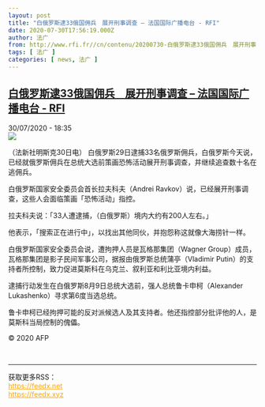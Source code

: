 ```yaml
---
layout: post
title: "白俄罗斯逮33俄国佣兵　展开刑事调查 – 法国国际广播电台 - RFI"
date: 2020-07-30T17:56:19.000Z
author: 法广
from: http://www.rfi.fr//cn/contenu/20200730-白俄罗斯逮33俄国佣兵　展开刑事调查
tags: [ 法广 ]
categories: [ news, 法广 ]
---
```

<!--1596131779000-->
[白俄罗斯逮33俄国佣兵　展开刑事调查 – 法国国际广播电台 - RFI](http://www.rfi.fr//cn/contenu/20200730-%E7%99%BD%E4%BF%84%E7%BD%97%E6%96%AF%E9%80%AE33%E4%BF%84%E5%9B%BD%E4%BD%A3%E5%85%B5%E3%80%80%E5%B1%95%E5%BC%80%E5%88%91%E4%BA%8B%E8%B0%83%E6%9F%A5)
------

<div>
<div>30/07/2020 - 18:35</div><img src="https://s.rfi.fr/media/display/5fd1dd92-d286-11ea-a690-005056bff430/w:310/p:16x9/int0002b.200731003502.jpg"><div class="t-content__body u-clearfix"><div class="m-interstitial"></div><p>（法新社明斯克30日电）    白俄罗斯29日逮捕33名俄罗斯佣兵，白俄罗斯今天说，已经就俄罗斯佣兵在总统大选前策画恐怖活动展开刑事调查，并继续追查数十名在逃佣兵。</p><p>    白俄罗斯国家安全委员会首长拉夫科夫（Andrei Ravkov）说，已经展开刑事调查，这些人会面临策画「恐怖活动」指控。</p><p>    拉夫科夫说：「33人遭逮捕，（白俄罗斯）境内大约有200人左右。」</p><p>    他表示，「搜索正在进行中」，以找出其他同伙，并抱怨称这就像大海捞针一样。</p><p>    白俄罗斯国家安全委员会说，遭拘押人员是瓦格那集团（Wagner Group）成员，瓦格那集团是影子民间军事公司，据报由俄罗斯总统蒲亭（Vladimir Putin）的支持者所控制，致力促进莫斯科在乌克兰、叙利亚和利比亚境内利益。</p><p>    逮捕行动发生在白俄罗斯8月9日总统大选前，强人总统鲁卡申柯（Alexander Lukashenko）寻求第6度当选总统。</p><p>    鲁卡申柯已经拘押可能的反对派候选人及其支持者。他还指控部分批评他的人，是莫斯科当局控制的傀儡。</p><p class="t-copyright">© 2020 AFP</p>        </div><br><hr><div>获取更多RSS：<br><a href="https://feedx.net" style="color:orange" target="_blank">https://feedx.net</a> <br><a href="https://feedx.xyz" style="color:orange" target="_blank">https://feedx.xyz</a><br></div>
</div>
